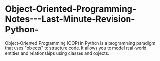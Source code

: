 # Object-Oriented-Programming-Notes---Last-Minute-Revision-Python-
 Object-Oriented Programming (OOP) in Python is a programming paradigm that uses "objects" to structure code. It allows you to model real-world entities and relationships using classes and objects.
